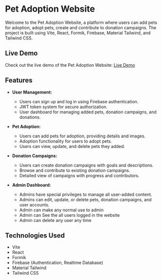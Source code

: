 # Pet Adoption Website

Welcome to the Pet Adoption Website, a platform where users can add pets for adoption, adopt pets, create and contribute to donation campaigns. The project is built using Vite, React, Formik, Firebase, Material Tailwind, and Tailwind CSS.

## Live Demo

Check out the live demo of the Pet Adoption Website: [Live Demo](your-live-demo-link)

## Features

- **User Management:**
  - Users can sign up and log in using Firebase authentication.
  - JWT token system for secure authorization.
  - User dashboard for managing added pets, donation campaigns, and donations.

- **Pet Adoption:**
  - Users can add pets for adoption, providing details and images.
  - Adoption functionality for users to adopt pets.
  - Users can view, update, and delete pets they added.

- **Donation Campaigns:**
  - Users can create donation campaigns with goals and descriptions.
  - Browse and contribute to existing donation campaigns.
  - Detailed view of campaigns with progress and contributors.

- **Admin Dashboard:**
  - Admins have special privileges to manage all user-added content.
  - Admins can edit, update, or delete pets, donation campaigns, and user accounts.
  - Admin can make any normal use to admin
  - Admin can See the all users logged in the website
  - Admin can delete any user any time

## Technologies Used

- Vite
- React
- Formik
- Firebase (Authentication, Realtime Database)
- Material Tailwind
- Tailwind CSS


